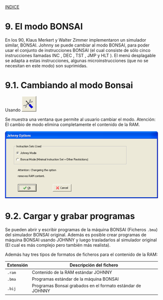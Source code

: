 [INDICE](./README.md)

# 9. El modo BONSAI

En los 90, Klaus Merkert y Walter Zimmer implementaron un simulador similar, BONSAI.
Johnny se puede cambiar al modo BONSAI, para poder usar el conjunto de
instrucciones BONSAI (el cual consiste de sólo cinco instrucciones
llamadas INC , DEC , TST , JMP y HLT ).
El menú desplagable se adapta a estas instrucciones, algunas microinstrucciones
(que no se necesitan en este modo) son suprimidas.

# 9.1. Cambiando al modo Bonsai

Usando ![Modo Bonsai](./imagen/9-bonsai.png)

Se muestra una ventana que permite al usuario cambiar el modo. Atención:
El cambio de modo elimina completamente el contenido de la RAM.

![Opciones](./imagen/9-options.png)

# 9.2. Cargar y grabar programas

Se pueden abrir y escribir programas de la máquina BONSAI (Ficheros `.bma`)
del simulador BONSAI original. Además es posible crear programas de máquina
BONSAI usando JOHNNY y luego trasladarlos al simulador original (El cual
es más complejo pero también más realista).

Además hay tres tipos de formatos de ficheros para el contenido de la RAM:

|Extensión| Descripción del fichero           |
|---------|-----------------------------------|
| `.ram`  | Contenido de la RAM estándar JOHNNY |
| `.bma`  | Programas estándar de la máquina BONSAI |
| `.bij`  | Programas Bonsai grabados en el formato estándar de JOHNNY |
